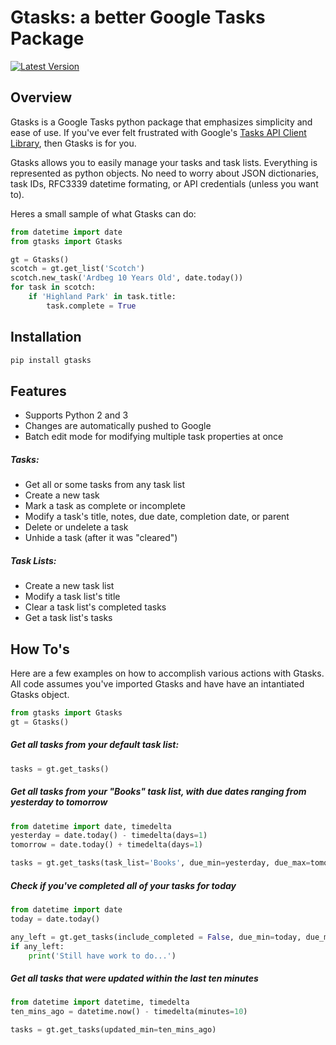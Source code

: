 # Gtasks: a better Google Tasks Package
[![Latest Version](https://pypip.in/version/gtasks/badge.svg?style=flat)](https://pypi.python.org/pypi/gtasks/)

## Overview

Gtasks is a Google Tasks python package that emphasizes simplicity and ease of use. If you've ever felt frustrated with Google's [Tasks API Client Library](https://developers.google.com/api-client-library/python/apis/tasks/v1), then Gtasks is for you.

Gtasks allows you to easily manage your tasks and task lists. Everything is represented as python objects. No need to worry about JSON dictionaries, task IDs, RFC3339 datetime formating, or API credentials (unless you want to).

Heres a small sample of what Gtasks can do:

```python
from datetime import date
from gtasks import Gtasks

gt = Gtasks()
scotch = gt.get_list('Scotch')
scotch.new_task('Ardbeg 10 Years Old', date.today())
for task in scotch:
    if 'Highland Park' in task.title:
        task.complete = True
```

## Installation

```bash
pip install gtasks
```

## Features

* Supports Python 2 and 3
* Changes are automatically pushed to Google
* Batch edit mode for modifying multiple task properties at once

##### Tasks:

* Get all or some tasks from any task list
* Create a new task
* Mark a task as complete or incomplete
* Modify a task's title, notes, due date, completion date, or parent
* Delete or undelete a task
* Unhide a task (after it was "cleared")

##### Task Lists:

* Create a new task list
* Modify a task list's title
* Clear a task list's completed tasks
* Get a task list's tasks

## How To's

Here are a few examples on how to accomplish various actions with Gtasks.
All code assumes you've imported Gtasks and have have an intantiated Gtasks object.

```python
from gtasks import Gtasks
gt = Gtasks()
```
##### Get all tasks from your default task list:

```python
tasks = gt.get_tasks()
```

##### Get all tasks from your "Books" task list, with due dates ranging from yesterday to tomorrow

```python
from datetime import date, timedelta
yesterday = date.today() - timedelta(days=1)
tomorrow = date.today() + timedelta(days=1)

tasks = gt.get_tasks(task_list='Books', due_min=yesterday, due_max=tomorrow)
```

##### Check if you've completed all of your tasks for today

```python
from datetime import date
today = date.today()

any_left = gt.get_tasks(include_completed = False, due_min=today, due_max=today, max_results=1)
if any_left:
    print('Still have work to do...')
```

##### Get all tasks that were updated within the last ten minutes

```python
from datetime import datetime, timedelta
ten_mins_ago = datetime.now() - timedelta(minutes=10)

tasks = gt.get_tasks(updated_min=ten_mins_ago)
```
